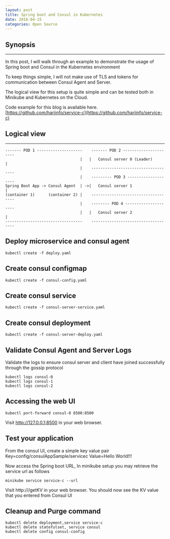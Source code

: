 ```yaml
---
layout: post
title: Spring boot and Consul in Kubernetes
date: 2018-04-15
categories: Open Source
---
```


## Synopsis
---
In this post, I will walk through an example to demonstrate the usage of
Spring boot and Consul in the Kubernetes environment

To keep things simple, I will not make use of TLS and tokens for communication between
Consul Agent and Server.

The logical view for this setup is quite simple and can be tested both in Minikube
and Kubernetes on the Cloud.

Code example for this blog is available here.
[https://github.com/hariinfo/service-c](https://github.com/hariinfo/service-c)

## Logical view
---

```
------- POD 1 --------------------    ------- POD 2 ----------------------
                                 |   |   Consul server 0 (Leader)         |
                                 |    ------------------------------------
                                 |    --------- POD 3 --------------------  
Spring Boot App -> Consul Agent  | ->|   Consul server 1                  |
(container 1)      (container 2) |    ------------------------------------
                                 |    -------- POD 4 ---------------------       
                                 |   |   Consul server 2                  |
----------------------------------    ------------------------------------
```

## Deploy microservice and consul agent
```
kubectl create -f deploy.yaml    
```

## Create consul configmap
```
kubectl create -f consul-config.yaml
```

## Create consul service
```
kubectl create -f consul-server-service.yaml
```

## Create consul deployment
```
kubectl create -f consul-server-deploy.yaml
```

## Validate Consul Agent and Server Logs
Validate the logs to ensure consul server and client have joined successfully
through the gossip protocol
```
kubectl logs consul-0
kubectl logs consul-1
kubectl logs consul-2
```

## Accessing the web UI
```
kubectl port-forward consul-0 8500:8500
```
Visit http://127.0.0.1:8500 in your web browser.

## Test your application
From the consul UI, create a simple key value pair
Key=config/consulAppSample/servicec
Value=Hello World!!!

Now access the Spring boot URL, In minikube setup you may retrieve the service url
as follows

```
minikube service service-c --url
```
Visit http://<Spring Boot URL>/getKV in your web browser.
You should now see the KV value that you entered from Consul UI



## Cleanup and Purge command
```
kubectl delete deployment,service service-c
kubectl delete statefulset, service consul
kubectl delete config consul-config

```
